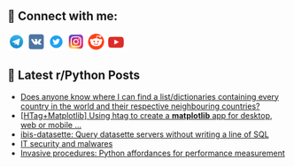 ## 🔎 Connect with me:
[<img src="https://github.com/bullbesh/bullbesh/blob/main/images/Telegram.png" width="32" height="32" />](https://t.me/bullbesh)
[<img src="https://github.com/bullbesh/bullbesh/blob/main/images/VK.png" width="32" height="32" />](https://vk.com/bullbesh)
[<img src="https://github.com/bullbesh/bullbesh/blob/main/images/Twitter.png" width="32" height="32" />](https://twitter.com/bullbesh1)
[<img src="https://github.com/bullbesh/bullbesh/blob/main/images/Instagram.png" width="32" height="32" />](https://www.instagram.com/bullbesh)
[<img src="https://github.com/bullbesh/bullbesh/blob/main/images/Reddit.png" width="32" height="32" />](https://www.reddit.com/user/bullbesh)
[<img src="https://github.com/bullbesh/bullbesh/blob/main/images/YouTube.png" width="32" height="32" />](https://www.youtube.com/channel/UCtfjRs6uzgq5mfm8S06WTcg)

## 📕 Latest r/Python Posts
<!-- BLOG-POST-LIST:START -->
- [Does anyone know where I can find a list/dictionaries containing every country in the world and their respective neighbouring countries?](https://www.reddit.com/r/Python/comments/wrnxfk/does_anyone_know_where_i_can_find_a/)
- [[HTag+Matplotlib] Using htag to create a **matplotlib** app for desktop, web or mobile ...](https://www.reddit.com/r/Python/comments/wrmmwf/htagmatplotlib_using_htag_to_create_a_matplotlib/)
- [ibis-datasette: Query datasette servers without writing a line of SQL](https://www.reddit.com/r/Python/comments/wrm8m6/ibisdatasette_query_datasette_servers_without/)
- [IT security and malwares](https://www.reddit.com/r/Python/comments/wrm23g/it_security_and_malwares/)
- [Invasive procedures: Python affordances for performance measurement](https://www.reddit.com/r/Python/comments/wrlu2h/invasive_procedures_python_affordances_for/)
<!-- BLOG-POST-LIST:END -->
